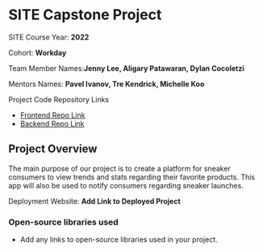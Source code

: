 # SITE Capstone Project

SITE Course Year: **2022**

Cohort: **Workday**

Team Member Names:**Jenny Lee, Aligary Patawaran, Dylan Cocoletzi**

Mentors Names: **Pavel Ivanov, Tre Kendrick, Michelle Koo**

Project Code Repository Links

* [Frontend Repo Link]()
* [Backend Repo Link]()

## Project Overview

The main purpose of our project is to create a platform for sneaker consumers to view trends and stats regarding their favorite products. This app will also be used to notify consumers regarding sneaker launches.

Deployment Website: **Add Link to Deployed Project**

### Open-source libraries used

- Add any links to open-source libraries used in your project.

